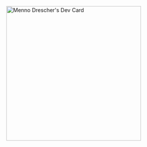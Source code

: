 <a href="https://app.daily.dev/mennodrescher"><img src="https://api.daily.dev/devcards/v2/rS3cyoeB0Cl7VusjZ5tfM.png?type=default&r=65j" width="356" alt="Menno Drescher's Dev Card"/></a>